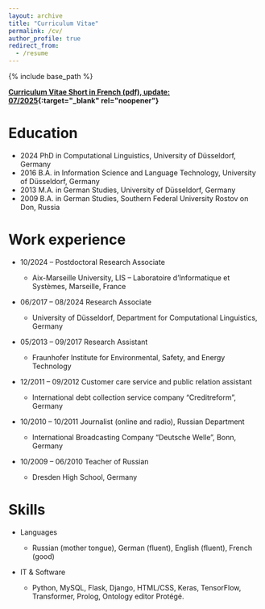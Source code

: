 ```yaml
---
layout: archive
title: "Curriculum Vitae"
permalink: /cv/
author_profile: true
redirect_from:
  - /resume
---
```


{% include base_path %}

**[Curriculum Vitae Short in French (pdf), update: 07/2025](https://tatianabladier.github.io/files/NewCV_2025.pdf){:target="_blank" rel="noopener"}**<br />

<!--**[Curriculum Vitae Long Academic (pdf), update: 08/2024](https://tatianabladier.github.io/files/Bladier_CV_long_academic.pdf){:target="_blank" rel="noopener"}**<br /> -->

Education
======

* 2024 PhD in Computational Linguistics, University of Düsseldorf, Germany
* 2016 B.A. in Information Science and Language Technology, University of Düsseldorf, Germany
* 2013 M.A. in German Studies, University of Düsseldorf, Germany
* 2009 B.A. in German Studies, Southern Federal University Rostov on Don, Russia

Work experience
======

* 10/2024 – Postdoctoral Research Associate
  * Aix-Marseille University, LIS – Laboratoire d’Informatique et Systèmes, Marseille, France

* 06/2017 – 08/2024 Research Associate
  * University of Düsseldorf, Department for Computational Linguistics, Germany

* 05/2013 – 09/2017 Research Assistant
  * Fraunhofer Institute for Environmental, Safety, and Energy Technology

* 12/2011 – 09/2012 Customer care service and public relation assistant
  * International debt collection service company “Creditreform”, Germany
  
* 10/2010 – 10/2011 Journalist (online and radio), Russian Department
  * International Broadcasting Company “Deutsche Welle”, Bonn, Germany
  
* 10/2009 – 06/2010 Teacher of Russian
  * Dresden High School, Germany
  
Skills
======
* Languages
  * Russian (mother tongue), German (fluent), English (fluent), French (good)

* IT & Software
  * Python, MySQL, Flask, Django, HTML/CSS, Keras, TensorFlow, Transformer, Prolog, Ontology editor Protégé.
  
